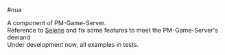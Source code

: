 #nua

A component of PM-Game-Server.   
Reference to [Selene](https://github.com/jeremyong/Selene) and fix some features to meet the PM-Game-Server's demand   
Under development now, all examples in tests.
